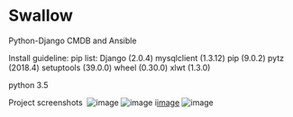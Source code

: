 # Swallow

Python-Django CMDB and Ansible

Install guideline:
  pip list:
  Django (2.0.4)
  mysqlclient (1.3.12)
  pip (9.0.2)
  pytz (2018.4)
  setuptools (39.0.0)
  wheel (0.30.0)
  xlwt (1.3.0)
  
  python 3.5
  
  Project screenshots
  ![image](https://github.com/zshengsheng/Swallow/blob/master/image_github/servers.png)
  ![image](https://github.com/zshengsheng/Swallow/blob/master/image_github/server_add.png)
  i[image](https://github.com/zshengsheng/Swallow/blob/master/image_github/server_detail.png)
  ![image](https://github.com/zshengsheng/Swallow/blob/master/image_github/server_edit.png)
